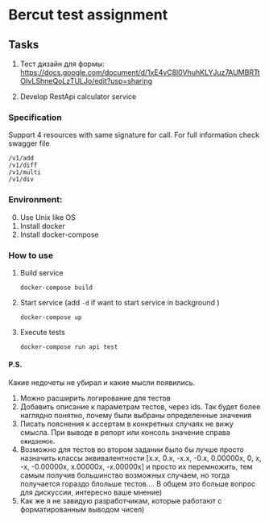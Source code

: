 # Bercut test assignment

## Tasks

1) Тест дизайн для формы:
https://docs.google.com/document/d/1xE4vC8l0VhuhKLYJuz7AUMBRTtOIvLShneQoLzTULJo/edit?usp=sharing

2) Develop RestApi calculator service

### Specification
Support 4 resources with same signature for call. For full information check swagger file
```
/v1/add
/v1/diff
/v1/multi
/v1/div
```

### Environment:
0) Use Unix like OS
1) Install docker
2) Install docker-compose

### How to use
1) Build service
    ```
    docker-compose build
    ```
2) Start service (add `-d` if want to start service in background )
    ```
    docker-compose up
    ```
3) Execute tests
    ```
    docker-compose run api test
    ```

#### P.S.
Какие недочеты не убирал и какие мысли появились.
1) Можно расширить логирование для тестов
2) Добавить описание к параметрам тестов, через ids. Так будет более наглядно понятно, 
почему были выбраны определенные значения
3) Писать пояснения к ассертам в конкретных случаях не вижу смысла. При выводе в репорт или консоль значение справа `ожидаемое`.
4) Возможно для тестов во втором задании было бы лучше просто назначить классы эквивалентности
[x.x, 0.x, -x.x, -0.x, 0.00000x, 0, x, -x, -0.00000x, x.00000x, -x.00000x] и просто их перемножить, 
тем самым получив большинство возможных случаем, но тогда получается гораздо блольше тестов.... 
В общем это больше 
вопрос для дискуссии, интересно ваше мнение)
5) Как же я не завидую разработчикам, которые работают с форматированным выводом чисел)
